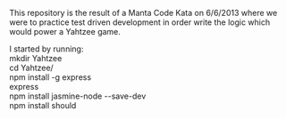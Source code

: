 This repository is the result of a Manta Code Kata on 6/6/2013 where we were to practice 
test driven development in order write the logic which would power a Yahtzee game. 

I started by running:  
mkdir Yahtzee  
cd Yahtzee/  
npm install -g express  
express  
npm install jasmine-node --save-dev  
npm install should  
